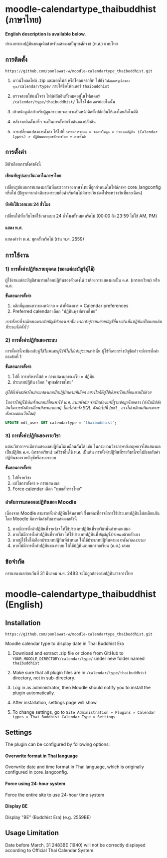 # moodle-calendartype_thaibuddhist (ภาษาไทย)

**English description is available below.**

ประเภทของปฏิทินบนมูเดิลสำหรับแสดงผลปีพุทธศักราช (พ.ศ.) แบบไทย

## การติดตั้ง

```
https://github.com/ponlawat-w/moodle-calendartype_thaibuddhist.git
```

1. ดาวน์โหลดไฟล์ .zip และแตกไฟล์ หรือโคลนจากกิท ไปยัง `โฟลเดอร์มูเดิลของคุณ/calendar/type/` ภายใต้ชื่อโฟลเดอร์ `thaibuddhist`

2. ตรวจสอบให้แน่ใจว่า ไฟล์ฟลักอินทั้งหมดอยู่ในโฟลเดอร์ `/calendar/type/thaibuddhist/` ไม่ใช่โฟลเดอร์ย่อยในนั้น

3. เข้าหน้ามูเดิลสำหรับผู้ดูแลระบบ ระบบจะเปิดหน้าติดตั้งปลักอินให้เองโดยอัตโนมัติ

4. หลังจากติดตั้งเสร็จ จะเป็นการตั้งค่าเริ่มต้นของปลักอิน

5. การเปลี่ยนแปลงการตั้งค่า ให้ไปที่ `การจัดการระบบ » จัดการโมดูล » ประเทภปฏิทิน (Calendar types) » ปฏิทินแบบพุทธศักราชไทย » การตั้งค่า`

## การตั้งค่า
มีตัวเลือกการตั้งค่าดังนี้

#### เขียนทับรูปแบบวันเวลาในภาษาไทย
เปลี่ยนรูปแบบการแสดงผลวันที่และเวลาของภาษาไทยที่ถูกกำหนดในไฟล์ภาษา core_langconfig หรือไม่ (ปัญหาจากค่าเดิมของระบบคือค่าเริ่มต้นไม่มีการเว้นช่องไฟระหว่างวันที่และเดือน)

#### บังคับใช้เวลาแบบ 24 ชั่วโมง
เปลี่ยนให้ทั้งเว็บไซต์ใช้เวลาแบบ 24 ชั่วโมงทั้งหมดหรือไม่ (00:00 ถึง 23:59 ไม่ใช้ AM, PM)

#### แสดง พ.ศ.
แสดงคำว่า พ.ศ. ทุกครั้งหรือไม่ (เช่น พ.ศ. 2559)

## การใช้งาน

### 1) การตั้งค่าปฏิทินรายบุคคล (ของแต่ละบัญชีผู้ใช้)
ผู้ใช้งานแต่ละบัญชีสามารถเลือกปฏิทินของตัวเองได้ ว่าต้องการแสดงผลเป็น ค.ศ. (เกรกอเรียน) หรือ พ.ศ.

**ขั้นตอนการตั้งค่า**
1. คลิกที่มุมบนขวาของหน้าจอ » ค่าที่ต้องการ » Calendar preferences
2. Preferred calendar เลือก "ปฏิทินพุธศักราชไทย"

*การตั้งค่านี้จะมีผลเฉพาะกับบัญชีตัวเองเท่านั้น หากเข้าสู่ระบบด้วยบัญชีอื่นจะยังเห็นปฏิทินเป็นแบบเดิมที่ระบบได้ตั้งไว้*

### 2) การตั้งค่าปฏิทินของระบบ
การตั้งค่านี้จะมีผลกับ*ผู้ใช้ใหม่*และ*ผู้ใช้ที่ไม่ได้เข้าสู่ระบบ*เท่านั้น ผู้ใช้ที่เคยสรา้งบัญชีแล้วจะมีการตั้งค่าตามข้อที่ 1

**ขั้นตอนการตั้งค่า**
1. ไปที่ การบริหารไซต์ » การแสดงผลของเว็บ » ปฏิทิน
2. ประเภทปฏิทิน เลือก "พุทธศักราชไทย"

*ผู้ใช้ที่เพิ่งสมัครใหม่จะแสดงผลเป็นปฏิทินตามที่เลือก อย่างไรก็ดีผู้ใช้เดิมจะไม่เปลี่ยนตามไปด้วย*

*ในการให้ผู้ใช้เดิมทั้งหมดเปลี่ยนมาใช้ พ.ศ. แบบบังคับ จำเป็นต้องแก้ที่ฐานข้อมูลโดยตรง (ยังไม่มีปลักอินในการบังคับเปลี่ยนทีละหลายคน) โดยใส่คำสั่ง SQL ดังต่อไปนี้ (`mdl_` อาจไม่เหมือนกันตามการตั้งค่าแต่ละเว็บไซต์)*
```sql
UPDATE mdl_user SET calendartype = 'thaibuddhist';
```

### 3) การตั้งค่าปฏิทินของรายวิชา
แต่ละวิชาอาจจะมีการแสดงผลปฏิทินไม่เหมือนกันได้ เช่น ในกระบวนวิชาภาษาอังกฤษอาจให้แสดงผลเป็นปฏิทิน ค.ศ. (เกรกอเรียน) แค่วิชาอื่นใช้ พ.ศ. เป็นต้น การตั้งค่าปฏิทินที่รายวิชานี้จะไม่มีผลกับค่าปฏิทินของรายบัญชีหรือของระบบ

**ขั้นตอนการตั้งค่า**
1. ไปที่รายวิชา
2. แก้ไขการตั้งค่า » การแสดงผล
3. Force calendar เลือก "พุทธศักราชไทย"

### ลำดับการแสดงผลปฏิทินของ Moodle
เนื่องจาก Moodle สามารถตั้งค่าปฏิทินได้หลายที่ ซึ่งแต่ละที่อาจมีการใช้ประเภทปฏิทินไม่เหมือนกัน โดย Moodle มีการจัดลำดับการแสดงผลดังนี้
1. หากมีการตั้งค่าปฏิทินที่*รายวิชา* ให้ใช้ประเภทปฏิทินที่รายวิชานั้นกำหนดเสมอ
2. หากไม่มีการตั้งค่าปฏิทินที่รายวิชา ให้ใช้ประเภทปฏิทินที่*บัญชีผู้ใช้กำหนด*ด้วยตัวเอง
3. หากผู้ใช้ไม่ได้เลือกประเภทปฏิทินที่กำหนด ให้ใช้ประเภทปฏิทินตาม*การตั้งค่าของระบบ*
4. หากไม่มีการตั้งค่าปฏิทินของระบบ ให้ใช้ปฏิทินแบบเกรกอเรียน (ค.ศ.) เสมอ

## ข้อจำกัด

การแสดงผลก่อนวันที่ 31 มีนาคม พ.ศ. 2483 จะไม่ถูกต้องตามปฏิทินราชการไทย

# moodle-calendartype_thaibuddhist (English)

## Installation

```
https://github.com/ponlawat-w/moodle-calendartype_thaibuddhist.git
```

Moodle calendar type to display date in Thai Buddhist Era

1. Download and extract .zip file or clone from GitHub to `YOUR_MOODLE_DIRECTORY/calendar/type/` under new folder named `thaibuddhist`

2. Make sure that all plugin files are in `/calendar/type/thaibuddhist` directory, not in sub-directory.

3. Log in as administrator, then Moodle should notify you to install the plugin automatically.

4. After installation, settings page will show.

5. To change settings, go to `Site Administration » Plugins » Calendar types » Thai Buddhist Calendar Type » Settings`

## Settings

The plugin can be configured by following options:

#### Overwrite format in Thai language
Overwrite date and time format in Thai language, which is originally configured in core_langconfig.

#### Force using 24-hour system
Force the entire site to use 24-hour time system

#### Display BE
Display "BE" (Buddhist Era) (e.g. 2559BE)

## Usage Limitation

Date before March, 31 2483BE (1940) will not be correctly displayed according to Official Thai Calendar System.

